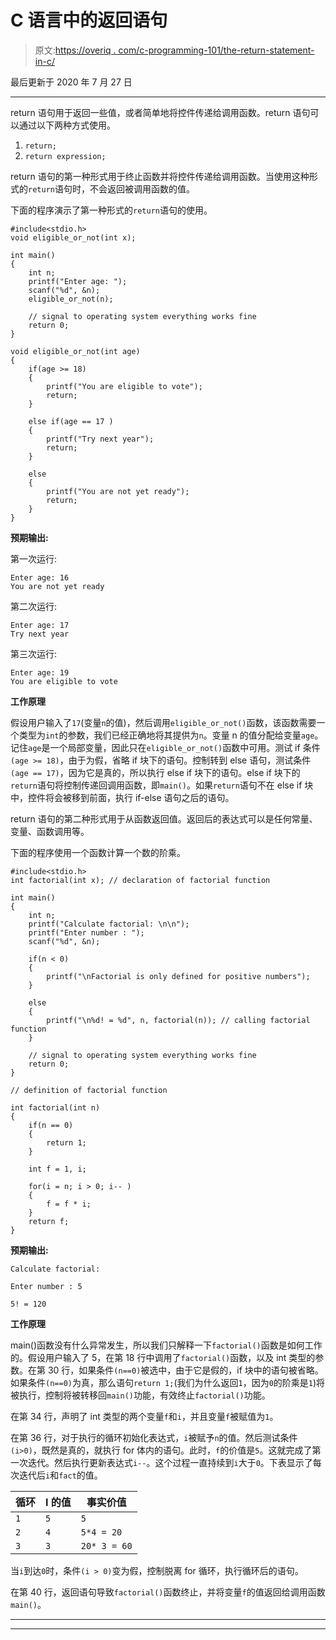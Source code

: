 # C 语言中的返回语句

> 原文:[https://overiq . com/c-programming-101/the-return-statement-in-c/](https://overiq.com/c-programming-101/the-return-statement-in-c/)

最后更新于 2020 年 7 月 27 日

* * *

return 语句用于返回一些值，或者简单地将控件传递给调用函数。return 语句可以通过以下两种方式使用。

1.  `return;`
2.  `return expression;`

return 语句的第一种形式用于终止函数并将控件传递给调用函数。当使用这种形式的`return`语句时，不会返回被调用函数的值。

下面的程序演示了第一种形式的`return`语句的使用。

```
#include<stdio.h>
void eligible_or_not(int x);

int main()
{
    int n;
    printf("Enter age: ");
    scanf("%d", &n);
    eligible_or_not(n);

    // signal to operating system everything works fine
    return 0;
}

void eligible_or_not(int age)
{
    if(age >= 18)
    {
        printf("You are eligible to vote");
        return;
    }

    else if(age == 17 )
    {
        printf("Try next year");
        return;
    }

    else
    {
        printf("You are not yet ready");
        return;
    }
}

```

**预期输出:**

第一次运行:

```
Enter age: 16
You are not yet ready

```

第二次运行:

```
Enter age: 17
Try next year

```

第三次运行:

```
Enter age: 19
You are eligible to vote

```

**工作原理**

假设用户输入了`17`(变量`n`的值)，然后调用`eligible_or_not()`函数，该函数需要一个类型为`int`的参数，我们已经正确地将其提供为`n`。变量 n 的值分配给变量`age`。记住`age`是一个局部变量，因此只在`eligible_or_not()`函数中可用。测试 if 条件`(age >= 18)`，由于为假，省略 if 块下的语句。控制转到 else 语句，测试条件`(age == 17)`，因为它是真的，所以执行 else if 块下的语句。else if 块下的`return`语句将控制传递回调用函数，即`main()`。如果`return`语句不在 else if 块中，控件将会被移到前面，执行 if-else 语句之后的语句。

return 语句的第二种形式用于从函数返回值。返回后的表达式可以是任何常量、变量、函数调用等。

下面的程序使用一个函数计算一个数的阶乘。

```
#include<stdio.h>
int factorial(int x); // declaration of factorial function

int main()
{
    int n;
    printf("Calculate factorial: \n\n");
    printf("Enter number : ");
    scanf("%d", &n);

    if(n < 0)
    {
        printf("\nFactorial is only defined for positive numbers");
    }

    else
    {
        printf("\n%d! = %d", n, factorial(n)); // calling factorial function
    }

    // signal to operating system everything works fine
    return 0;
}

// definition of factorial function

int factorial(int n)
{
    if(n == 0)
    {
        return 1;
    }

    int f = 1, i;

    for(i = n; i > 0; i-- )
    {
        f = f * i;
    }
    return f;
}

```

**预期输出:**

```
Calculate factorial:

Enter number : 5

5! = 120

```

**工作原理**

main()函数没有什么异常发生，所以我们只解释一下`factorial()`函数是如何工作的。假设用户输入了 5，在第 18 行中调用了`factorial()`函数，以及 int 类型的参数。在第 30 行，如果条件`(n==0)`被选中，由于它是假的，if 块中的语句被省略。如果条件`(n==0)`为真，那么语句`return 1;`(我们为什么返回`1`，因为`0`的阶乘是`1`)将被执行，控制将被转移回`main()`功能，有效终止`factorial()`功能。

在第 34 行，声明了 int 类型的两个变量`f`和`i`，并且变量`f`被赋值为`1`。

在第 36 行，对于执行的循环初始化表达式，`i`被赋予`n`的值。然后测试条件`(i>0)`，既然是真的，就执行 for 体内的语句。此时，`f`的价值是`5`。这就完成了第一次迭代。然后执行更新表达式`i--`。这个过程一直持续到`i`大于`0`。下表显示了每次迭代后`i`和`fact`的值。

| 循环 | I 的值 | 事实价值 |
| --- | --- | --- |
| `1` | `5` | `5` |
| `2` | `4` | `5*4 = 20` |
| `3` | `3` | `20* 3 = 60` |

当`i`到达`0`时，条件`(i > 0)`变为假，控制脱离 for 循环，执行循环后的语句。

在第 40 行，返回语句导致`factorial()`函数终止，并将变量`f`的值返回给调用函数`main()`。

* * *

* * *